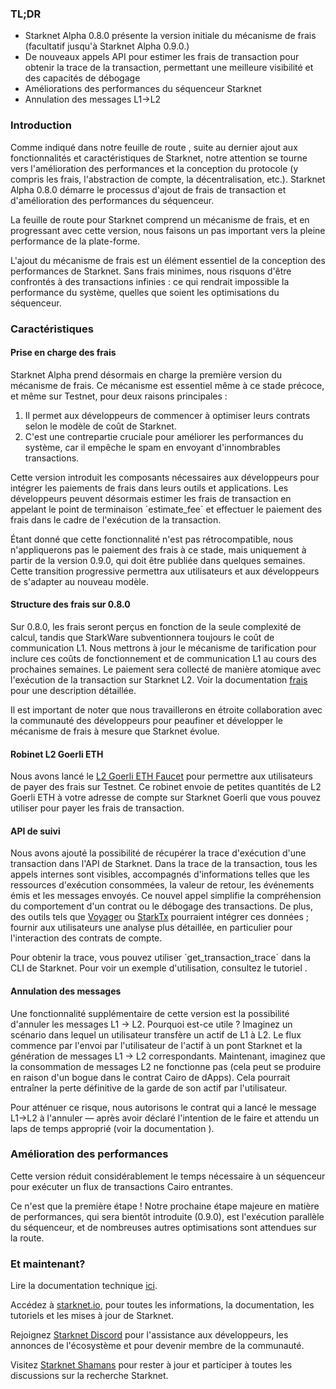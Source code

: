 ### TL;DR

* Starknet Alpha 0.8.0 présente la version initiale du mécanisme de frais (facultatif jusqu'à Starknet Alpha 0.9.0.)
* De nouveaux appels API pour estimer les frais de transaction pour obtenir la trace de la transaction, permettant une meilleure visibilité et des capacités de débogage
* Améliorations des performances du séquenceur Starknet
* Annulation des messages L1→L2

### Introduction

Comme indiqué dans notre feuille de route [](https://www.notion.so/starkware/StarkNet-Alpha-Features-Tentative-Roadmap-f2b8f5f25a2d4d1cb3265fb82a098c51), suite au dernier ajout aux fonctionnalités et caractéristiques de Starknet, notre attention se tourne vers l'amélioration des performances et la conception du protocole (y compris les frais, l'abstraction de compte, la décentralisation, etc.). Starknet Alpha 0.8.0 démarre le processus d'ajout de frais de transaction et d'amélioration des performances du séquenceur.

La feuille de route pour Starknet comprend un mécanisme de frais, et en progressant avec cette version, nous faisons un pas important vers la pleine performance de la plate-forme.

L'ajout du mécanisme de frais est un élément essentiel de la conception des performances de Starknet. Sans frais minimes, nous risquons d'être confrontés à des transactions infinies : ce qui rendrait impossible la performance du système, quelles que soient les optimisations du séquenceur.

### Caractéristiques

#### Prise en charge des frais

Starknet Alpha prend désormais en charge la première version du mécanisme de frais. Ce mécanisme est essentiel même à ce stade précoce, et même sur Testnet, pour deux raisons principales :

1. Il permet aux développeurs de commencer à optimiser leurs contrats selon le modèle de coût de Starknet.
2. C'est une contrepartie cruciale pour améliorer les performances du système, car il empêche le spam en envoyant d'innombrables transactions.

Cette version introduit les composants nécessaires aux développeurs pour intégrer les paiements de frais dans leurs outils et applications. Les développeurs peuvent désormais estimer les frais de transaction en appelant le point de terminaison \`estimate_fee\` et effectuer le paiement des frais dans le cadre de l'exécution de la transaction.

Étant donné que cette fonctionnalité n'est pas rétrocompatible, nous n'appliquerons pas le paiement des frais à ce stade, mais uniquement à partir de la version 0.9.0, qui doit être publiée dans quelques semaines. Cette transition progressive permettra aux utilisateurs et aux développeurs de s'adapter au nouveau modèle.

#### Structure des frais sur 0.8.0

Sur 0.8.0, les frais seront perçus en fonction de la seule complexité de calcul, tandis que StarkWare subventionnera toujours le coût de communication L1. Nous mettrons à jour le mécanisme de tarification pour inclure ces coûts de fonctionnement et de communication L1 au cours des prochaines semaines. Le paiement sera collecté de manière atomique avec l'exécution de la transaction sur Starknet L2. Voir la documentation [frais](https://starknet.io/documentation/fee-mechanism/) pour une description détaillée.

Il est important de noter que nous travaillerons en étroite collaboration avec la communauté des développeurs pour peaufiner et développer le mécanisme de frais à mesure que Starknet évolue.

#### Robinet L2 Goerli ETH

Nous avons lancé le [L2 Goerli ETH Faucet](https://faucet.goerli.starknet.io/) pour permettre aux utilisateurs de payer des frais sur Testnet. Ce robinet envoie de petites quantités de L2 Goerli ETH à votre adresse de compte sur Starknet Goerli que vous pouvez utiliser pour payer les frais de transaction.

#### API de suivi

Nous avons ajouté la possibilité de récupérer la trace d'exécution d'une transaction dans l'API de Starknet. Dans la trace de la transaction, tous les appels internes sont visibles, accompagnés d'informations telles que les ressources d'exécution consommées, la valeur de retour, les événements émis et les messages envoyés. Ce nouvel appel simplifie la compréhension du comportement d'un contrat ou le débogage des transactions. De plus, des outils tels que [Voyager](https://voyager.online/) ou [StarkTx](https://starktx.info/) pourraient intégrer ces données ; fournir aux utilisateurs une analyse plus détaillée, en particulier pour l'interaction des contrats de compte.

Pour obtenir la trace, vous pouvez utiliser \`get_transaction_trace\` dans la CLI de Starknet. Pour voir un exemple d'utilisation, consultez le tutoriel [](https://www.cairo-lang.org/docs/hello_starknet/cli.html?#get-transaction-trace).

#### Annulation des messages

Une fonctionnalité supplémentaire de cette version est la possibilité d'annuler les messages L1 → L2. Pourquoi est-ce utile ? Imaginez un scénario dans lequel un utilisateur transfère un actif de L1 à L2. Le flux commence par l'envoi par l'utilisateur de l'actif à un pont Starknet et la génération de messages L1 → L2 correspondants. Maintenant, imaginez que la consommation de messages L2 ne fonctionne pas (cela peut se produire en raison d'un bogue dans le contrat Cairo de dApps). Cela pourrait entraîner la perte définitive de la garde de son actif par l'utilisateur.

Pour atténuer ce risque, nous autorisons le contrat qui a lancé le message L1→L2 à l'annuler — après avoir déclaré l'intention de le faire et attendu un laps de temps approprié (voir la documentation [](https://starknet.io/l1-l2-messaging/#cancellation)).

### Amélioration des performances

Cette version réduit considérablement le temps nécessaire à un séquenceur pour exécuter un flux de transactions Cairo entrantes.

Ce n'est que la première étape ! Notre prochaine étape majeure en matière de performances, qui sera bientôt introduite (0.9.0), est l'exécution parallèle du séquenceur, et de nombreuses autres optimisations sont attendues sur la route.

### Et maintenant?

Lire la documentation technique [ici](https://starknet.io/documentation/fee-mechanism/).

Accédez à [starknet.io](https://starknet.io/), pour toutes les informations, la documentation, les tutoriels et les mises à jour de Starknet.

Rejoignez [Starknet Discord](https://discord.gg/uJ9HZTUk2Y) pour l'assistance aux développeurs, les annonces de l'écosystème et pour devenir membre de la communauté.

Visitez [Starknet Shamans](https://community.starknet.io/) pour rester à jour et participer à toutes les discussions sur la recherche Starknet.
